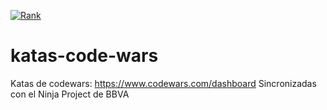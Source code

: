 [![Rank](https://www.codewars.com/users/apecr/badges/large)](https://www.codewars.com/users/apecr)

# katas-code-wars
Katas de codewars: https://www.codewars.com/dashboard
Sincronizadas con el Ninja Project de BBVA
